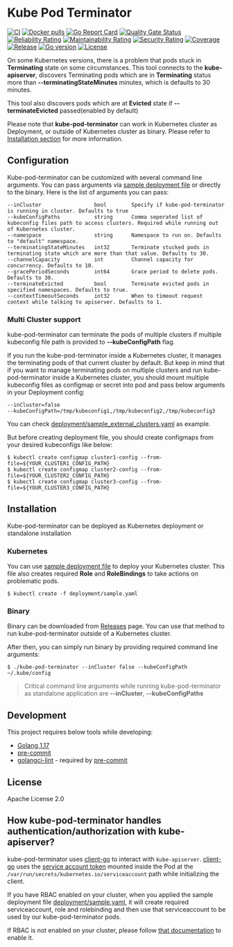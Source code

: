 # Kube Pod Terminator
[![CI](https://github.com/bilalcaliskan/kube-pod-terminator/workflows/CI/badge.svg?event=push)](https://github.com/bilalcaliskan/kube-pod-terminator/actions?query=workflow%3ACI)
[![Docker pulls](https://img.shields.io/docker/pulls/bilalcaliskan/kube-pod-terminator)](https://hub.docker.com/r/bilalcaliskan/kube-pod-terminator/)
[![Go Report Card](https://goreportcard.com/badge/github.com/bilalcaliskan/kube-pod-terminator)](https://goreportcard.com/report/github.com/bilalcaliskan/kube-pod-terminator)
[![Quality Gate Status](https://sonarcloud.io/api/project_badges/measure?project=bilalcaliskan_kube-pod-terminator&metric=alert_status)](https://sonarcloud.io/summary/new_code?id=bilalcaliskan_kube-pod-terminator)
[![Reliability Rating](https://sonarcloud.io/api/project_badges/measure?project=bilalcaliskan_kube-pod-terminator&metric=reliability_rating)](https://sonarcloud.io/summary/new_code?id=bilalcaliskan_kube-pod-terminator)
[![Maintainability Rating](https://sonarcloud.io/api/project_badges/measure?project=bilalcaliskan_kube-pod-terminator&metric=sqale_rating)](https://sonarcloud.io/summary/new_code?id=bilalcaliskan_kube-pod-terminator)
[![Security Rating](https://sonarcloud.io/api/project_badges/measure?project=bilalcaliskan_kube-pod-terminator&metric=security_rating)](https://sonarcloud.io/summary/new_code?id=bilalcaliskan_kube-pod-terminator)
[![Coverage](https://sonarcloud.io/api/project_badges/measure?project=bilalcaliskan_kube-pod-terminator&metric=coverage)](https://sonarcloud.io/summary/new_code?id=bilalcaliskan_kube-pod-terminator)
[![Release](https://img.shields.io/github/release/bilalcaliskan/kube-pod-terminator.svg)](https://github.com/bilalcaliskan/kube-pod-terminator/releases/latest)
[![Go version](https://img.shields.io/github/go-mod/go-version/bilalcaliskan/kube-pod-terminator)](https://github.com/bilalcaliskan/kube-pod-terminator)
[![License](https://img.shields.io/badge/License-Apache%202.0-blue.svg)](https://opensource.org/licenses/Apache-2.0)

On some Kubernetes versions, there is a problem that pods stuck in **Terminating** state on some circumstances. This tool
connects to the **kube-apiserver**, discovers Terminating pods which are in **Terminating** status more than **--terminatingStateMinutes**
minutes, which is defaults to 30 minutes.

This tool also discovers pods which are at **Evicted** state if **--terminateEvicted** passed(enabled by default)

Please note that **kube-pod-terminator** can work in Kubernetes cluster as Deployment, or outside of Kubernetes cluster as binary.
Please refer to [Installation section](#installation) for more information.

## Configuration
Kube-pod-terminator can be customized with several command line arguments. You can pass arguments
via [sample deployment file](deployment/sample.yaml) or directly to the binary. Here is the list of arguments you can pass:

```
--inCluster                 bool        Specify if kube-pod-terminator is running in cluster. Defaults to true
--kubeConfigPaths           string      Comma seperated list of kubeconfig files path to access clusters. Required while running out of Kubernetes cluster.
--namespace                 string      Namespace to run on. Defaults to "default" namespace.
--terminatingStateMinutes   int32       Terminate stucked pods in terminating state which are more than that value. Defaults to 30.
--channelCapacity           int         Channel capacity for concurrency. Defaults to 10.
--gracePeriodSeconds        int64       Grace period to delete pods. Defaults to 30.
--terminateEvicted          bool        Terminate evicted pods in specified namespaces. Defaults to true.
--contextTimeoutSeconds     int32       When to timeout request context while talking to apiserver. Defaults to 1.
```

### Multi Cluster support
kube-pod-terminator can terminate the pods of multiple clusters if multiple kubeconfig file path is provided
to **--kubeConfigPath** flag.

If you run the kube-pod-terminator inside a Kubernetes cluster, it manages the terminating pods of that current
cluster by default. But keep in mind that if you want to manage terminating pods on multiple clusters
and run kube-pod-terminator inside a Kubernetes cluster, you should mount multiple kubeconfig files as configmap or secret
into pod and pass below arguments in your Deployment config:
```
--inCluster=false
--kubeConfigPath=/tmp/kubeconfig1,/tmp/kubeconfig2,/tmp/kubeconfig3
```

You can check [deployment/sample_external_clusters.yaml](deployment/sample_external_clusters.yaml) as example.

But before creating deployment file, you should create configmaps from your desired kubeconfigs like below:
```shell
$ kubectl create configmap cluster1-config --from-file=${YOUR_CLUSTER1_CONFIG_PATH}
$ kubectl create configmap cluster2-config --from-file=${YOUR_CLUSTER2_CONFIG_PATH}
$ kubectl create configmap cluster3-config --from-file=${YOUR_CLUSTER3_CONFIG_PATH}
```

## Installation
Kube-pod-terminator can be deployed as Kubernetes deployment or standalone installation

### Kubernetes
You can use [sample deployment file](deployment/sample.yaml) to deploy your Kubernetes cluster.
This file also creates required **Role** and **RoleBindings** to take actions on problematic pods.

```shell
$ kubectl create -f deployment/sample.yaml
```

### Binary
Binary can be downloaded from [Releases](https://github.com/bilalcaliskan/kube-pod-terminator/releases) page. You can
use that method to run kube-pod-terminator outside of a Kubernetes cluster.

After then, you can simply run binary by providing required command line arguments:
```shell
$ ./kube-pod-terminator --inCluster false --kubeConfigPath ~/.kube/config
```

> Critical command line arguments while running kube-pod-terminator as standalone application are **--inCluster**, **--kubeConfigPaths**

## Development
This project requires below tools while developing:
- [Golang 1.17](https://golang.org/doc/go1.16)
- [pre-commit](https://pre-commit.com/)
- [golangci-lint](https://golangci-lint.run/usage/install/) - required by [pre-commit](https://pre-commit.com/)

## License
Apache License 2.0

## How kube-pod-terminator handles authentication/authorization with kube-apiserver?

kube-pod-terminator uses [client-go](https://github.com/kubernetes/client-go) to interact
with `kube-apiserver`. [client-go](https://github.com/kubernetes/client-go) uses the [service account token](https://kubernetes.io/docs/tasks/configure-pod-container/configure-service-account/)
mounted inside the Pod at the `/var/run/secrets/kubernetes.io/serviceaccount` path while initializing the client.

If you have RBAC enabled on your cluster, when you applied the sample deployment file [deployment/sample.yaml](deployment/sample.yaml),
it will create required serviceaccount, role and rolebinding and then use that serviceaccount to be used
by our kube-pod-terminator pods.

If RBAC is not enabled on your cluster, please follow [that documentation](https://kubernetes.io/docs/reference/access-authn-authz/rbac/) to enable it.
